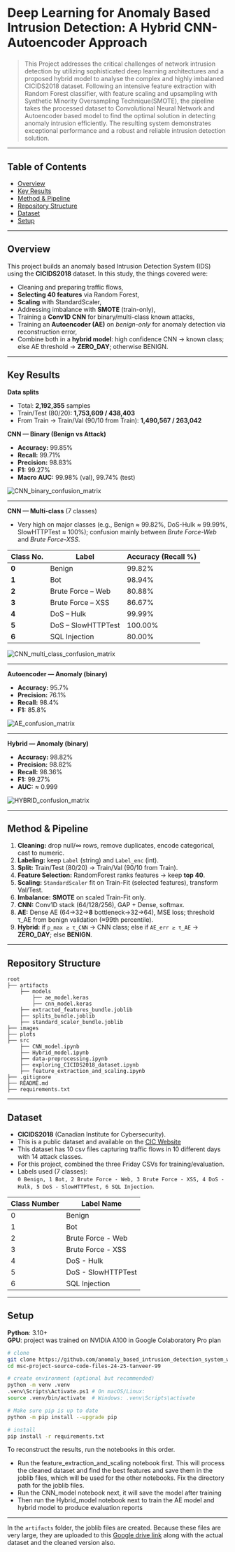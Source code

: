 # Deep Learning for Anomaly Based Intrusion Detection: A Hybrid CNN-Autoencoder Approach
### 

> This Project addresses the critical challenges of network intrusion detection by utilizing sophisticated deep learning architectures and a proposed hybrid model to analyse the complex and highly imbalaned CICIDS2018 dataset. Following an intensive feature extraction with Random Forest classifier, with feature scaling and upsampling with Synthetic Minority Oversampling Technique(SMOTE), the pipeline takes the processed dataset to Convolutional Neural Network and Autoencoder based model to find the optimal solution in detecting anomaly intrusion efficiently. The resulting system demonstrates exceptional performance and a robust and reliable intrusion detection solution. 

---

## Table of Contents
- [Overview](#overview)
- [Key Results](#key-results)
- [Method & Pipeline](#method--pipeline)
- [Repository Structure](#repository-structure)
- [Dataset](#dataset)
- [Setup](#setup)

---

## Overview
This project builds an anomaly based Intrusion Detection System (IDS) using the **CICIDS2018** dataset. In this study, the things covered were:
- Cleaning and preparing traffic flows,
- **Selecting 40 features** via Random Forest,
- **Scaling** with StandardScaler,
- Addressing imbalance with **SMOTE** (train-only),
- Training a **Conv1D CNN** for binary/multi-class known attacks,
- Training an **Autoencoder (AE)** on *benign-only* for anomaly detection via reconstruction error,
- Combine both in a **hybrid model**: high confidence CNN → known class; else AE threshold → **ZERO_DAY**; otherwise BENIGN.


---

## Key Results
**Data splits**
- Total: **2,192,355** samples  
- Train/Test (80/20): **1,753,609 / 438,403**  
- From Train → Train/Val (90/10 from Train): **1,490,567 / 263,042**

**CNN — Binary (Benign vs Attack)**
- **Accuracy:** 99.85%  
- **Recall:** 99.71%  
- **Precision:** 98.83%  
- **F1:** 99.27%  
- **Macro AUC:** 99.98% (val), 99.74% (test)

![CNN_binary_confusion_matrix](plots/CNN_binary_confusion_matrix.png)

---

**CNN — Multi-class** (7 classes)  
- Very high on major classes (e.g., Benign ≈ 99.82%, DoS-Hulk ≈ 99.99%, SlowHTTPTest ≈ 100%); confusion mainly between *Brute Force-Web* and *Brute Force-XSS*.

| Class No. | Label                  | Accuracy (Recall %) |
|-----------|------------------------|----------------------|
| **0**     | Benign                 | 99.82%              |
| **1**     | Bot                    | 98.94%              |
| **2**     | Brute Force – Web      | 80.88%              |
| **3**     | Brute Force – XSS      | 86.67%              |
| **4**     | DoS – Hulk             | 99.99%              |
| **5**     | DoS – SlowHTTPTest     | 100.00%             |
| **6**     | SQL Injection          | 80.00%              |

![CNN_multi_class_confusion_matrix](plots/CNN_multi_class_confusion_matrix.png)

---

**Autoencoder — Anomaly (binary)**
- **Accuracy:** 95.7%  
- **Precision:** 76.1%  
- **Recall:** 98.4%  
- **F1:** 85.8%

![AE_confusion_matrix](plots/AE_confusion_matrix.png)

---

**Hybrid — Anomaly (binary)**
- **Accuracy:** 98.82% 
- **Precision:** 98.82%  
- **Recall:** 98.36%
- **F1:** 99.27% 
- **AUC:** ≈ 0.999

![HYBRID_confusion_matrix](plots/HYBRID_confusion_matrix.png)

---

## Method & Pipeline
1. **Cleaning:** drop null/∞ rows, remove duplicates, encode categorical, cast to numeric.
2. **Labeling:** keep `Label` (string) and `Label_enc` (int).
3. **Split:** Train/Test (80/20) → Train/Val (90/10 from Train).
4. **Feature Selection:** RandomForest ranks features → keep **top 40**.
5. **Scaling:** `StandardScaler` fit on Train-Fit (selected features), transform Val/Test.
6. **Imbalance:** **SMOTE** on scaled Train-Fit only.
7. **CNN:** Conv1D stack (64/128/256), GAP + Dense, softmax.
8. **AE:** Dense AE (64→32→**8** bottleneck→32→64), MSE loss; threshold τ_AE from benign validation (≈99th percentile).
9. **Hybrid:** if `p_max ≥ τ_CNN` → CNN class; else if `AE_err ≥ τ_AE` → **ZERO_DAY**; else **BENIGN**.

---

## Repository Structure
```
root
├── artifacts
    ├── models
        ├── ae_model.keras
        ├── cnn_model.keras
    ├── extracted_features_bundle.joblib
    ├── splits_bundle.joblib
    ├── standard_scaler_bundle.joblib
├── images
├── plots
├── src
    ├── CNN_model.ipynb
    ├── Hybrid_model.ipynb
    ├── data-preprocessing.ipynb
    ├── exploring_CICIDS2018_dataset.ipynb
    ├── feature_extraction_and_scaling.ipynb
├── .gitignore
├── README.md
├── requirements.txt

```


---

## Dataset
- **CICIDS2018** (Canadian Institute for Cybersecurity). 
- This is a public dataset and available on the [CIC Website](https://www.unb.ca/cic/datasets/ids-2018.html)
- This dataset has 10 csv files capturing traffic flows in 10 different days with 14 attack classes. 
- For this project, combined the three Friday CSVs for training/evaluation.  
- Labels used (7 classes):  
  `0 Benign, 1 Bot, 2 Brute Force - Web, 3 Brute Force - XSS, 4 DoS - Hulk, 5 DoS - SlowHTTPTest, 6 SQL Injection`.

| Class Number | Label Name             |
|--------------|------------------------|
| 0            | Benign                 |
| 1            | Bot                    |
| 2            | Brute Force - Web      |
| 3            | Brute Force - XSS      |
| 4            | DoS - Hulk             |
| 5            | DoS - SlowHTTPTest     |
| 6            | SQL Injection          |



---

## Setup
**Python**: 3.10+  
**GPU**: project was trained on NVIDIA A100 in Google Colaboratory Pro plan

```bash
# clone
git clone https://github.com/anomaly_based_intrusion_detection_system_with_hybrid_approach.git
cd msc-project-source-code-files-24-25-tanveer-99

# create environment (optional but recommended)
python -m venv .venv 
.venv\Scripts\Activate.ps1 # On macOS/Linux:
source .venv/bin/activate  # Windows: .venv\Scripts\activate

# Make sure pip is up to date
python -m pip install --upgrade pip

# install
pip install -r requirements.txt
```

To reconstruct the results, run the notebooks in this order.
- Run the feature_extraction_and_scaling notebook first. This will process the cleaned dataset and find the best features and save them in the joblib files, which will be used for the other notebooks. Fix the directory path for the joblib files.
- Run the CNN_model notebook next, it will save the model after training
- Then run the Hybrid_model notebook next to train the AE model and hybrid model to produce evaluation reports

---

In the `artifacts` folder, the joblib files are created. Because these files are very large, they are uploaded to this [Google drive link](https://drive.google.com/drive/folders/1rXfWz_JDG5E5VEPpD8vQhi_WzCQgz2qY?usp=sharing) along with the actual dataset and the cleaned version also.



